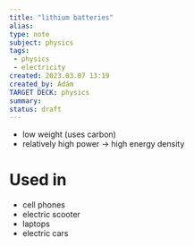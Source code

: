 ```yaml
---
title: "lithium batteries"
alias: 
type: note
subject: physics
tags:
 - physics
 - electricity
created: 2023.03.07 13:19
created_by: Ádám
TARGET DECK: physics
summary: 
status: draft 
---
```

- low weight (uses carbon)
- relatively high power
→ high energy density

# Used in
- cell phones
- electric scooter
- laptops
- electric cars
